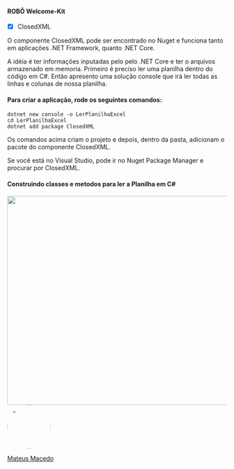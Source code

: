 #### ROBÔ Welcome-Kit

- [x] ClosedXML

O componente ClosedXML pode ser encontrado no Nuget e funciona tanto em aplicações .NET Framework, quanto .NET Core.

A idéia é ter informações inputadas pelo pelo .NET Core e ter o arquivos armazenado em memoria. Primeiro é preciso ler uma planilha dentro do código em C#. Então apresento uma solução console que irá ler todas as linhas e colunas de nossa planilha.

#### Para criar a aplicação, rode os seguintes comandos:

```
dotnet new console -o LerPlanilhaExcel
cd LerPlanilhaExcel
dotnet add package ClosedXML 
```
Os comandos acima criam o projeto e depois, dentro da pasta, adicionam o pacote do componente ClosedXML.

Se você está no Visual Studio, pode ir no Nuget Package Manager e procurar por ClosedXML.

#### Construindo classes e metodos para ler a Planilha em C#
<img src="https://github.com/MateusMaceedo/robo-welcome-kit/blob/main/img/code.png?raw=true" width="806.09" height="479">

<a href="https://www.linkedin.com/in/mateus-macedo-937a32163/">
 <img style="border-radius:50%" width="100px; "src="https://avatars.githubusercontent.com/u/63172367?s=460&u=11fd26ea8a7f5663d7707d7ef254e4f8bfca1b05&v=4"/>
 <p>Mateus Macedo</p>
</a>
